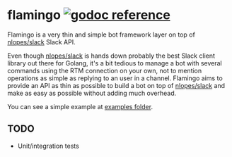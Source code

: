 # flamingo [![godoc reference](https://godoc.org/github.com/mvader/flamingo?status.png)](https://godoc.org/github.com/mvader/flamingo)
Flamingo is a very thin and simple bot framework layer on top of [nlopes/slack](https://github.com/nlopes/slack) Slack API.

Even though [nlopes/slack](https://github.com/nlopes/slack) is hands down probably the best Slack client library out there for Golang, it's a bit tedious to manage a bot with several commands using the RTM connection on your own, not to mention operations as simple as replying to an user in a channel. 
Flamingo aims to provide an API as thin as possible to build a bot on top of [nlopes/slack](https://github.com/nlopes/slack) and make as easy as possible without adding much overhead.

You can see a simple example at [examples folder](https://github.com/mvader/flamingo/blob/master/examples/hello.go).

## TODO

* Unit/integration tests
